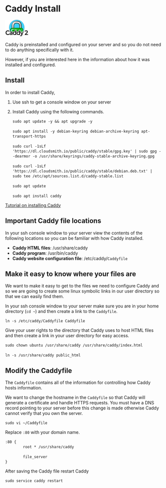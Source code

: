 # Caddy Install

![Caddy](caddyLogo.png)

Caddy is preinstalled and configured on your server and so you do not need to do anything specifically with it.

However, if you are interested here in the information about how it was installed and configured.

## Install

In order to install Caddy,

1. Use ssh to get a console window on your server
1. Install Caddy using the following commands.

   ```
   sudo apt update -y && apt upgrade -y

   sudo apt install -y debian-keyring debian-archive-keyring apt-transport-https

   sudo curl -1sLf 'https://dl.cloudsmith.io/public/caddy/stable/gpg.key' | sudo gpg --dearmor -o /usr/share/keyrings/caddy-stable-archive-keyring.gpg

   sudo curl -1sLf 'https://dl.cloudsmith.io/public/caddy/stable/debian.deb.txt' | sudo tee /etc/apt/sources.list.d/caddy-stable.list

   sudo apt update

   sudo apt install caddy
   ```

[Tutorial on installing Caddy](https://www.hostnextra.com/kb/how-to-install-caddy-on-ubuntu-20-04/)

## Important Caddy file locations

In your ssh console window to your server view the contents of the following locations so you can be familiar with how Caddy installed.

- **Caddy HTML files**: /usr/share/caddy
- **Caddy program**: /usr/bin/caddy
- **Caddy website configuration file**: /etc/caddy/`Caddyfile`

## Make it easy to know where your files are

We want to make it easy to get to the files we need to configure Caddy and so we are going to create some linux symbolic links in our user directory so that we can easily find them.

In your ssh console window to your server make sure you are in your home directory (`cd ~`) and then create a link to the `Caddyfile`.

```
ln -s /etc/caddy/Caddyfile Caddyfile
```

Give your user rights to the directory that Caddy uses to host HTML files and then create a link in your user directory for easy access.

```
sudo chown ubuntu /usr/share/caddy /usr/share/caddy/index.html

ln -s /usr/share/caddy public_html
```

## Modify the Caddyfile

The `Caddyfile` contains all of the information for controlling how Caddy hosts information.

We want to change the hostname in the `Caddyfile` so that Caddy will generate a certificate and handle HTTPS requests. You must have a DNS record pointing to your server before this change is made otherwise Caddy cannot verify that you own the server.

```
sudo vi ~/Caddyfile
```

Replace `:80` with your domain name.

```
:80 {
        root * /usr/share/caddy

        file_server
}
```

After saving the Caddy file restart Caddy

```
sudo service caddy restart
```
